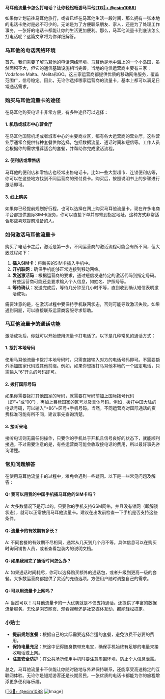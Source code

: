 **马耳他流量卡怎么打电话？让你轻松畅游马耳他[[TG💪+ @esim1088](https://t.me/s/esim1088)]**

如果你计划前往马耳他旅行，或者已经在马耳他生活一段时间，那么拥有一张本地的电话卡绝对是必不可少的。无论是为了方便联系朋友、家人，还是为了处理工作事务，一张好的电话卡都能让你的生活更加便利。那么，马耳他流量卡到底该怎么打电话呢？这篇文章将为你详细解答。

### 马耳他的电话网络环境

首先，我们需要了解马耳他的电话网络环境。马耳他是地中海上的一个小岛国，虽然面积不大，但它的通信基础设施相当完善。当地的电信运营商主要有三家：Vodafone Malta、Melita和GO。这三家运营商都提供优质的移动网络服务，覆盖范围广，信号稳定。因此，无论你选择哪家运营商的流量卡，基本上都可以满足日常通话需求。

### 购买马耳他流量卡的途径

在马耳他购买电话卡非常方便，有多种途径可以选择：

#### 1. **机场或城市中心营业厅**
   在马耳他国际机场或者城市中心的主要商业区，都有各大运营商的营业厅。这些营业厅通常会提供各种套餐供你选择，包括数据流量、通话时间和短信等。工作人员会根据你的需求推荐适合的套餐，并帮助你完成激活流程。

#### 2. **便利店或零售店**
   马耳他的便利店和零售店也经常出售电话卡。比如一些大型超市、连锁便利店等，你可以在这些地方找到不同运营商的预付费卡。购买后，按照说明书上的步骤进行激活即可。

#### 3. **线上购买**
   如果你已经提前规划好行程，也可以选择在网上购买马耳他流量卡。现在许多电商平台都提供国际SIM卡服务，你可以直接下单并邮寄到指定地址。这种方式非常适合那些喜欢提前准备的人。

### 如何激活马耳他流量卡

购买了电话卡之后，激活是第一步。不同运营商的激活流程可能会有所不同，但大致过程如下：

1. **插入SIM卡**：将新买的SIM卡插入手机中。
2. **开机联网**：确保手机能够正常连接到移动网络。
3. **发送激活码**：根据运营商的要求，通过短信发送特定的激活代码到指定号码。有些运营商可能还会要求输入个人信息，如姓名、护照号等。
4. **等待确认**：发送完成后，等待几分钟至几小时不等，直到收到确认短信表明激活成功。

需要注意的是，在激活过程中要保持手机联网状态，否则可能导致激活失败。如果遇到问题，可以直接联系运营商客服寻求帮助。

### 马耳他流量卡的通话功能

激活成功后，你就可以开始使用流量卡打电话了。以下是几种常见的通话方式：

#### 1. **拨打本地号码**
   使用马耳他流量卡拨打本地号码时，只需直接输入对方的电话号码即可。不需要额外添加国家代码或其他前缀。例如，如果你想拨打马耳他本地的一个固定电话，只需输入“6”开头的号码即可。

#### 2. **拨打国际号码**
   如果你需要拨打其他国家的号码，就需要在号码前加上国际拨号代码（即“+”或“00”），再加上目标国家的区号以及具体号码。例如，拨打中国大陆的电话号码，可以输入“+86”+区号+手机号码。当然，不同运营商对国际通话的资费标准可能有所不同，建议事先查询清楚。

#### 3. **接听来电**
   接听电话则无需任何操作，只要你的手机处于开机且信号良好的状态下，就能顺利接通。不过需要注意的是，有些运营商可能会收取接电话的费用，所以最好事先咨询清楚。

### 常见问题解答

在使用马耳他流量卡的过程中，难免会遇到一些疑问。以下是一些常见问题及解答：

#### Q: 我可以用我的中国手机插马耳他的SIM卡吗？
A: 大多数情况下是可以的。只要你的手机支持GSM网络，并且没有锁网（即解锁状态），就可以正常使用马耳他流量卡。建议在出发前检查一下手机是否支持这些条件。

#### Q: 流量卡的有效期有多长？
A: 不同套餐的有效期不尽相同，通常从几天到几个月不等。具体信息可以在购买时询问销售人员，或者查看包装内的说明文档。

#### Q: 如果我用完了通话时间怎么办？
A: 如果通话时间耗尽，你可以选择购买额外的通话包，或者升级到更高一级的套餐。大多数运营商都提供了灵活的充值选项，方便用户随时调整自己的需求。

#### Q: 可以用流量卡上网吗？
A: 当然可以！马耳他流量卡的一大优势就是不仅支持通话，还提供了丰富的数据流量服务。无论是浏览网页、观看视频还是社交媒体互动，都能轻松搞定。

### 小贴士

- **提前规划套餐**：根据自己的实际需要选择合适的套餐，避免浪费不必要的费用。
- **保持电量充足**：旅途中记得随身携带充电宝，确保手机始终有足够的电量来接收电话或上网。
- **注意安全防护**：在公共场所使用手机时要注意周围环境，防止个人信息泄露。

总之，马耳他流量卡不仅能让你随时随地与外界保持联系，还能享受高速稳定的互联网体验。无论你是短期游客还是长期居民，一张优质的电话卡都能为你的旅程增添更多便利与乐趣。

[[TG💪+ @esim1088](https://t.me/s/esim1088) ![Image](https://i.postimg.cc/4NQfJmqS/Snipaste-2025-05-13-00-14-12.png)]